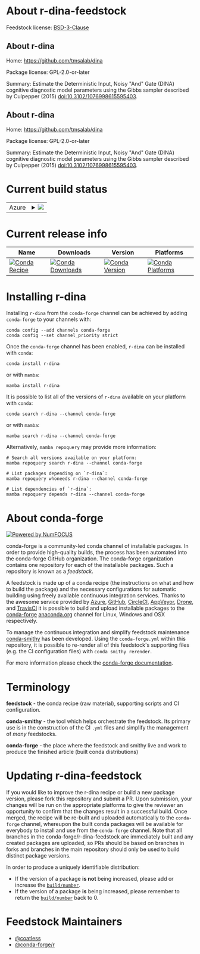 About r-dina-feedstock
======================

Feedstock license: [BSD-3-Clause](https://github.com/conda-forge/r-dina-feedstock/blob/main/LICENSE.txt)


About r-dina
------------

Home: https://github.com/tmsalab/dina

Package license: GPL-2.0-or-later

Summary: Estimate the Deterministic Input, Noisy "And" Gate (DINA) cognitive diagnostic model parameters using the Gibbs sampler described by Culpepper (2015) <doi:10.3102/1076998615595403>.

About r-dina
------------

Home: https://github.com/tmsalab/dina

Package license: GPL-2.0-or-later

Summary: Estimate the Deterministic Input, Noisy "And" Gate (DINA) cognitive diagnostic model parameters using the Gibbs sampler described by Culpepper (2015) <doi:10.3102/1076998615595403>.

Current build status
====================


<table>
    
  <tr>
    <td>Azure</td>
    <td>
      <details>
        <summary>
          <a href="https://dev.azure.com/conda-forge/feedstock-builds/_build/latest?definitionId=11599&branchName=main">
            <img src="https://dev.azure.com/conda-forge/feedstock-builds/_apis/build/status/r-dina-feedstock?branchName=main">
          </a>
        </summary>
        <table>
          <thead><tr><th>Variant</th><th>Status</th></tr></thead>
          <tbody><tr>
              <td>linux_64_r_base4.4</td>
              <td>
                <a href="https://dev.azure.com/conda-forge/feedstock-builds/_build/latest?definitionId=11599&branchName=main">
                  <img src="https://dev.azure.com/conda-forge/feedstock-builds/_apis/build/status/r-dina-feedstock?branchName=main&jobName=linux&configuration=linux%20linux_64_r_base4.4" alt="variant">
                </a>
              </td>
            </tr><tr>
              <td>linux_64_r_base4.5</td>
              <td>
                <a href="https://dev.azure.com/conda-forge/feedstock-builds/_build/latest?definitionId=11599&branchName=main">
                  <img src="https://dev.azure.com/conda-forge/feedstock-builds/_apis/build/status/r-dina-feedstock?branchName=main&jobName=linux&configuration=linux%20linux_64_r_base4.5" alt="variant">
                </a>
              </td>
            </tr><tr>
              <td>osx_64_r_base4.4</td>
              <td>
                <a href="https://dev.azure.com/conda-forge/feedstock-builds/_build/latest?definitionId=11599&branchName=main">
                  <img src="https://dev.azure.com/conda-forge/feedstock-builds/_apis/build/status/r-dina-feedstock?branchName=main&jobName=osx&configuration=osx%20osx_64_r_base4.4" alt="variant">
                </a>
              </td>
            </tr><tr>
              <td>osx_64_r_base4.5</td>
              <td>
                <a href="https://dev.azure.com/conda-forge/feedstock-builds/_build/latest?definitionId=11599&branchName=main">
                  <img src="https://dev.azure.com/conda-forge/feedstock-builds/_apis/build/status/r-dina-feedstock?branchName=main&jobName=osx&configuration=osx%20osx_64_r_base4.5" alt="variant">
                </a>
              </td>
            </tr><tr>
              <td>win_64_r_base4.4</td>
              <td>
                <a href="https://dev.azure.com/conda-forge/feedstock-builds/_build/latest?definitionId=11599&branchName=main">
                  <img src="https://dev.azure.com/conda-forge/feedstock-builds/_apis/build/status/r-dina-feedstock?branchName=main&jobName=win&configuration=win%20win_64_r_base4.4" alt="variant">
                </a>
              </td>
            </tr><tr>
              <td>win_64_r_base4.5</td>
              <td>
                <a href="https://dev.azure.com/conda-forge/feedstock-builds/_build/latest?definitionId=11599&branchName=main">
                  <img src="https://dev.azure.com/conda-forge/feedstock-builds/_apis/build/status/r-dina-feedstock?branchName=main&jobName=win&configuration=win%20win_64_r_base4.5" alt="variant">
                </a>
              </td>
            </tr>
          </tbody>
        </table>
      </details>
    </td>
  </tr>
</table>

Current release info
====================

| Name | Downloads | Version | Platforms |
| --- | --- | --- | --- |
| [![Conda Recipe](https://img.shields.io/badge/recipe-r--dina-green.svg)](https://anaconda.org/conda-forge/r-dina) | [![Conda Downloads](https://img.shields.io/conda/dn/conda-forge/r-dina.svg)](https://anaconda.org/conda-forge/r-dina) | [![Conda Version](https://img.shields.io/conda/vn/conda-forge/r-dina.svg)](https://anaconda.org/conda-forge/r-dina) | [![Conda Platforms](https://img.shields.io/conda/pn/conda-forge/r-dina.svg)](https://anaconda.org/conda-forge/r-dina) |

Installing r-dina
=================

Installing `r-dina` from the `conda-forge` channel can be achieved by adding `conda-forge` to your channels with:

```
conda config --add channels conda-forge
conda config --set channel_priority strict
```

Once the `conda-forge` channel has been enabled, `r-dina` can be installed with `conda`:

```
conda install r-dina
```

or with `mamba`:

```
mamba install r-dina
```

It is possible to list all of the versions of `r-dina` available on your platform with `conda`:

```
conda search r-dina --channel conda-forge
```

or with `mamba`:

```
mamba search r-dina --channel conda-forge
```

Alternatively, `mamba repoquery` may provide more information:

```
# Search all versions available on your platform:
mamba repoquery search r-dina --channel conda-forge

# List packages depending on `r-dina`:
mamba repoquery whoneeds r-dina --channel conda-forge

# List dependencies of `r-dina`:
mamba repoquery depends r-dina --channel conda-forge
```


About conda-forge
=================

[![Powered by
NumFOCUS](https://img.shields.io/badge/powered%20by-NumFOCUS-orange.svg?style=flat&colorA=E1523D&colorB=007D8A)](https://numfocus.org)

conda-forge is a community-led conda channel of installable packages.
In order to provide high-quality builds, the process has been automated into the
conda-forge GitHub organization. The conda-forge organization contains one repository
for each of the installable packages. Such a repository is known as a *feedstock*.

A feedstock is made up of a conda recipe (the instructions on what and how to build
the package) and the necessary configurations for automatic building using freely
available continuous integration services. Thanks to the awesome service provided by
[Azure](https://azure.microsoft.com/en-us/services/devops/), [GitHub](https://github.com/),
[CircleCI](https://circleci.com/), [AppVeyor](https://www.appveyor.com/),
[Drone](https://cloud.drone.io/welcome), and [TravisCI](https://travis-ci.com/)
it is possible to build and upload installable packages to the
[conda-forge](https://anaconda.org/conda-forge) [anaconda.org](https://anaconda.org/)
channel for Linux, Windows and OSX respectively.

To manage the continuous integration and simplify feedstock maintenance
[conda-smithy](https://github.com/conda-forge/conda-smithy) has been developed.
Using the ``conda-forge.yml`` within this repository, it is possible to re-render all of
this feedstock's supporting files (e.g. the CI configuration files) with ``conda smithy rerender``.

For more information please check the [conda-forge documentation](https://conda-forge.org/docs/).

Terminology
===========

**feedstock** - the conda recipe (raw material), supporting scripts and CI configuration.

**conda-smithy** - the tool which helps orchestrate the feedstock.
                   Its primary use is in the construction of the CI ``.yml`` files
                   and simplify the management of *many* feedstocks.

**conda-forge** - the place where the feedstock and smithy live and work to
                  produce the finished article (built conda distributions)


Updating r-dina-feedstock
=========================

If you would like to improve the r-dina recipe or build a new
package version, please fork this repository and submit a PR. Upon submission,
your changes will be run on the appropriate platforms to give the reviewer an
opportunity to confirm that the changes result in a successful build. Once
merged, the recipe will be re-built and uploaded automatically to the
`conda-forge` channel, whereupon the built conda packages will be available for
everybody to install and use from the `conda-forge` channel.
Note that all branches in the conda-forge/r-dina-feedstock are
immediately built and any created packages are uploaded, so PRs should be based
on branches in forks and branches in the main repository should only be used to
build distinct package versions.

In order to produce a uniquely identifiable distribution:
 * If the version of a package **is not** being increased, please add or increase
   the [``build/number``](https://docs.conda.io/projects/conda-build/en/latest/resources/define-metadata.html#build-number-and-string).
 * If the version of a package **is** being increased, please remember to return
   the [``build/number``](https://docs.conda.io/projects/conda-build/en/latest/resources/define-metadata.html#build-number-and-string)
   back to 0.

Feedstock Maintainers
=====================

* [@coatless](https://github.com/coatless/)
* [@conda-forge/r](https://github.com/orgs/conda-forge/teams/r/)

